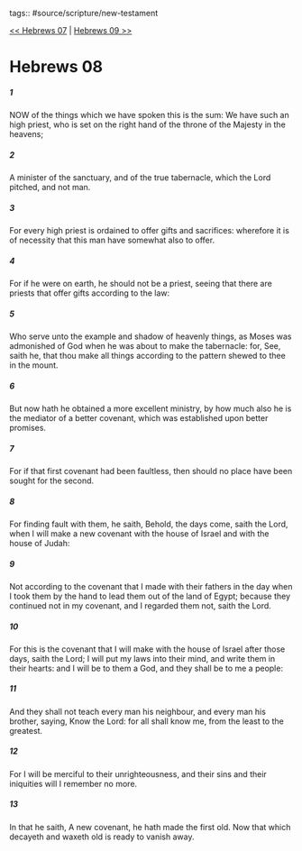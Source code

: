 tags:: #source/scripture/new-testament

[<< Hebrews 07](/New_Testament/19_Hebrews/Hebrews_07.md) | [Hebrews 09 >>](/New_Testament/19_Hebrews/Hebrews_09.md)

# Hebrews 08

##### 1

NOW of the things which we have spoken this is the sum: We have such an high priest, who is set on the right hand of the throne of the Majesty in the heavens;

##### 2

A minister of the sanctuary, and of the true tabernacle, which the Lord pitched, and not man.

##### 3

For every high priest is ordained to offer gifts and sacrifices: wherefore it is of necessity that this man have somewhat also to offer.

##### 4

For if he were on earth, he should not be a priest, seeing that there are priests that offer gifts according to the law:

##### 5

Who serve unto the example and shadow of heavenly things, as Moses was admonished of God when he was about to make the tabernacle: for, See, saith he, that thou make all things according to the pattern shewed to thee in the mount.

##### 6

But now hath he obtained a more excellent ministry, by how much also he is the mediator of a better covenant, which was established upon better promises.

##### 7

For if that first covenant had been faultless, then should no place have been sought for the second.

##### 8

For finding fault with them, he saith, Behold, the days come, saith the Lord, when I will make a new covenant with the house of Israel and with the house of Judah:

##### 9

Not according to the covenant that I made with their fathers in the day when I took them by the hand to lead them out of the land of Egypt; because they continued not in my covenant, and I regarded them not, saith the Lord.

##### 10

For this is the covenant that I will make with the house of Israel after those days, saith the Lord; I will put my laws into their mind, and write them in their hearts: and I will be to them a God, and they shall be to me a people:

##### 11

And they shall not teach every man his neighbour, and every man his brother, saying, Know the Lord: for all shall know me, from the least to the greatest.

##### 12

For I will be merciful to their unrighteousness, and their sins and their iniquities will I remember no more.

##### 13

In that he saith, A new covenant, he hath made the first old. Now that which decayeth and waxeth old is ready to vanish away.
